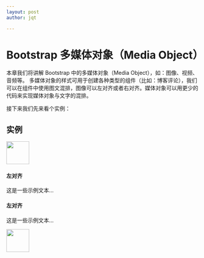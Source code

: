 ```yaml
---
layout: post
author: jqt

---
```

# Bootstrap 多媒体对象（Media Object）

本章我们将讲解 Bootstrap 中的多媒体对象（Media Object），如：图像、视频、音频等。 多媒体对象的样式可用于创建各种类型的组件（比如：博客评论），我们可以在组件中使用图文混排，图像可以左对齐或者右对齐。媒体对象可以用更少的代码来实现媒体对象与文字的混排。

接下来我们先来看个实例：

## 实例

<!-- 左对齐 --> <div class="media">   <div class="media-left">     <img src="img_avatar1.png" class="media-object" style="width:60px">   </div>   <div class="media-body">     <h4 class="media-heading">左对齐</h4>     <p>这是一些示例文本...</p>   </div> </div>   <!-- 右对齐 --> <div class="media">   <div class="media-body">     <h4 class="media-heading">左对齐</h4>     <p>这是一些示例文本...</p>   </div>   <div class="media-right">     <img src="img_avatar1.png" class="media-object" style="width:60px">   </div> </div>